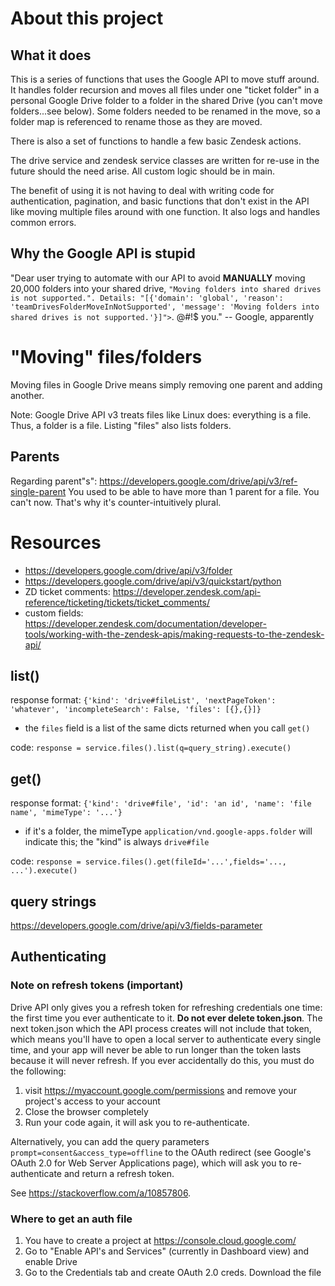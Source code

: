
# About this project

## What it does
This is a series of functions that uses the Google API to move stuff around. It handles folder recursion and moves all files under one "ticket folder" in a personal Google Drive folder to a folder in the shared Drive (you can't move folders...see below). Some folders needed to be renamed in the move, so a folder map is referenced to rename those as they are moved.

There is also a set of functions to handle a few basic Zendesk actions. 

The drive service and zendesk service classes are written for re-use in the future should the need arise. All custom logic should be in main. 

The benefit of using it is not having to deal with writing code for authentication, pagination, and basic functions that don't exist in the API like moving multiple files around with one function. It also logs and handles common errors. 

## Why the Google API is stupid
"Dear user trying to automate with our API to avoid **MANUALLY** moving 20,000 folders into your shared drive, `"Moving folders into shared drives is not supported.". Details: "[{'domain': 'global', 'reason': 'teamDrivesFolderMoveInNotSupported', 'message': 'Moving folders into shared drives is not supported.'}]">`. @#!$ you." -- Google, apparently

# "Moving" files/folders
Moving files in Google Drive means simply removing one parent and adding another. 

Note: Google Drive API v3 treats files like Linux does: everything is a file. Thus, a folder is a file. Listing "files" also lists folders. 

## Parents
Regarding parent"s": https://developers.google.com/drive/api/v3/ref-single-parent
You used to be able to have more than 1 parent for a file. You can't now. That's why it's counter-intuitively plural.

# Resources
- https://developers.google.com/drive/api/v3/folder
- https://developers.google.com/drive/api/v3/quickstart/python
- ZD ticket comments: https://developer.zendesk.com/api-reference/ticketing/tickets/ticket_comments/
- custom fields: https://developer.zendesk.com/documentation/developer-tools/working-with-the-zendesk-apis/making-requests-to-the-zendesk-api/

## list()
response format: `{'kind': 'drive#fileList', 'nextPageToken': 'whatever', 'incompleteSearch': False, 'files': [{},{}]}`
- the `files` field is a list of the same dicts returned when you call `get()`

code: `response = service.files().list(q=query_string).execute()`

## get()
response format: `{'kind': 'drive#file', 'id': 'an id', 'name': 'file name', 'mimeType': '...'}`
- if it's a folder, the mimeType `application/vnd.google-apps.folder` will indicate this; the "kind" is always `drive#file`

code: `response = service.files().get(fileId='...',fields='..., ...').execute()`

## query strings
https://developers.google.com/drive/api/v3/fields-parameter

## Authenticating

### Note on refresh tokens (important) 
Drive API only gives you a refresh token for refreshing credentials one time: the first time you ever authenticate to it. **Do not ever delete token.json**. The next token.json which the API process creates will not include that token, which means you'll have to open a local server to authenticate every single time, and your app will never be able to run longer than the token lasts because it will never refresh. If you ever accidentally do this, you must do the following: 
1. visit https://myaccount.google.com/permissions and remove your project's access to your account
2. Close the browser completely
3. Run your code again, it will ask you to re-authenticate.

Alternatively, you can add the query parameters `prompt=consent&access_type=offline` to the OAuth redirect (see Google's OAuth 2.0 for Web Server Applications page), which will ask you to re-authenticate and return a refresh token.

See https://stackoverflow.com/a/10857806. 

### Where to get an auth file
1. You have to create a project at https://console.cloud.google.com/
2. Go to "Enable API's and Services" (currently in Dashboard view) and enable Drive
3. Go to the Credentials tab and create OAuth 2.0 creds. Download the file
